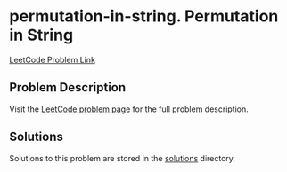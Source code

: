 # permutation-in-string. Permutation in String

[LeetCode Problem Link](https://leetcode.com/problems/permutation_in_string/)

## Problem Description

Visit the [LeetCode problem page](https://leetcode.com/problems/permutation_in_string/) for the full problem description.

## Solutions

Solutions to this problem are stored in the [solutions](./solutions) directory.
